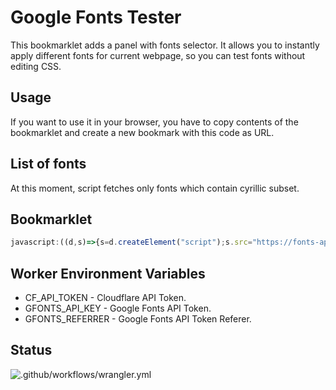 # Google Fonts Tester

This bookmarklet adds a panel with fonts selector. It allows you to instantly apply
different fonts for current webpage, so you can test fonts without editing CSS.

## Usage

If you want to use it in your browser, you have to copy contents of the bookmarklet and
create a new bookmark with this code as URL.

## List of fonts

At this moment, script fetches only fonts which contain cyrillic subset.

## Bookmarklet

```js
javascript:((d,s)=>{s=d.createElement("script");s.src="https://fonts-api.rencloud.workers.dev/inject.js";d.body.append(s);})(document)
```

## Worker Environment Variables

* CF_API_TOKEN - Cloudflare API Token.
* GFONTS_API_KEY - Google Fonts API Token.
* GFONTS_REFERRER - Google Fonts API Token Referer.

## Status

![.github/workflows/wrangler.yml](https://github.com/rensatsu/font-tester-worker/workflows/.github/workflows/wrangler.yml/badge.svg?branch=master&event=push)
